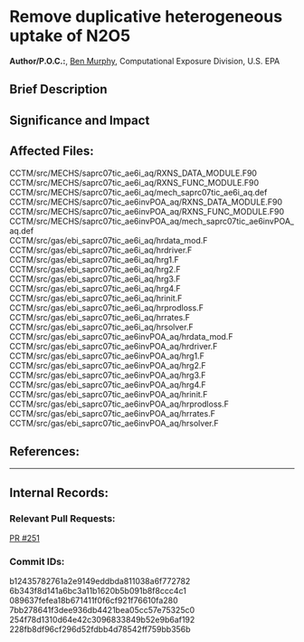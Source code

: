 # Remove duplicative heterogeneous uptake of N2O5

**Author/P.O.C.:**, [Ben Murphy](mailto:sarwar.golam@epa.gov), Computational Exposure Division, U.S. EPA  

## Brief Description


## Significance and Impact


## Affected Files:

CCTM/src/MECHS/saprc07tic_ae6i_aq/RXNS_DATA_MODULE.F90  
CCTM/src/MECHS/saprc07tic_ae6i_aq/RXNS_FUNC_MODULE.F90  
CCTM/src/MECHS/saprc07tic_ae6i_aq/mech_saprc07tic_ae6i_aq.def   
CCTM/src/MECHS/saprc07tic_ae6invPOA_aq/RXNS_DATA_MODULE.F90  
CCTM/src/MECHS/saprc07tic_ae6invPOA_aq/RXNS_FUNC_MODULE.F90  
CCTM/src/MECHS/saprc07tic_ae6invPOA_aq/mech_saprc07tic_ae6invPOA_aq.def  
CCTM/src/gas/ebi_saprc07tic_ae6i_aq/hrdata_mod.F  
CCTM/src/gas/ebi_saprc07tic_ae6i_aq/hrdriver.F  
CCTM/src/gas/ebi_saprc07tic_ae6i_aq/hrg1.F  
CCTM/src/gas/ebi_saprc07tic_ae6i_aq/hrg2.F  
CCTM/src/gas/ebi_saprc07tic_ae6i_aq/hrg3.F  
CCTM/src/gas/ebi_saprc07tic_ae6i_aq/hrg4.F  
CCTM/src/gas/ebi_saprc07tic_ae6i_aq/hrinit.F  
CCTM/src/gas/ebi_saprc07tic_ae6i_aq/hrprodloss.F  
CCTM/src/gas/ebi_saprc07tic_ae6i_aq/hrrates.F  
CCTM/src/gas/ebi_saprc07tic_ae6i_aq/hrsolver.F  
CCTM/src/gas/ebi_saprc07tic_ae6invPOA_aq/hrdata_mod.F  
CCTM/src/gas/ebi_saprc07tic_ae6invPOA_aq/hrdriver.F  
CCTM/src/gas/ebi_saprc07tic_ae6invPOA_aq/hrg1.F  
CCTM/src/gas/ebi_saprc07tic_ae6invPOA_aq/hrg2.F  
CCTM/src/gas/ebi_saprc07tic_ae6invPOA_aq/hrg3.F  
CCTM/src/gas/ebi_saprc07tic_ae6invPOA_aq/hrg4.F  
CCTM/src/gas/ebi_saprc07tic_ae6invPOA_aq/hrinit.F  
CCTM/src/gas/ebi_saprc07tic_ae6invPOA_aq/hrprodloss.F  
CCTM/src/gas/ebi_saprc07tic_ae6invPOA_aq/hrrates.F  
CCTM/src/gas/ebi_saprc07tic_ae6invPOA_aq/hrsolver.F  

## References:    

-----
## Internal Records:


### Relevant Pull Requests:  
  [PR #251](https://github.com/USEPA/CMAQ_Dev/pull/251)  

### Commit IDs:
b12435782761a2e9149eddbda811038a6f772782  
6b343f8d141a6bc3a11b1620b5b091b8f8ccc4c1  
089637fefea18b671411f0f6cf921f76610fa280  
7bb278641f3dee936db4421bea05cc57e75325c0  
254f78d1310d64e42c3096833849b52e9b6af192  
228fb8df96cf296d52fdbb4d78542ff759bb356b  

